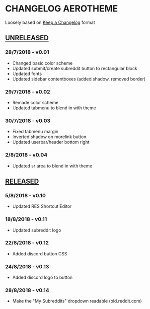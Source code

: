 # CHANGELOG AEROTHEME

Loosely based on [Keep a Changelog](https://keepachangelog.com/en/1.0.0/) format

## [UNRELEASED](https://old.reddit.com/r/CssTest111/)
### 28/7/2018 - v0.01
  - Changed basic color scheme
  - Updated submit/create subreddit button to rectangular block
  - Updated fonts
  - Updated sidebar contentboxes (added shadow, removed border)
### 29/7/2018 - v0.02
  - Remade color scheme
  - Updated tabmenu to blend in with theme
### 30/7/2018 - v0.03
  - Fixed tabmenu margin
  - Inverted shadow on morelink button
  - Updated userbar/header bottom right
### 2/8/2018 - v0.04
  - Updated sr area to blend in with theme
## [RELEASED](https://old.reddit.com/r/globaltalk)
### 5/8/2018 - v0.10
  - Updated RES Shortcut Editor
### 18/8/2018 - v0.11
  - Updated subreddit logo
### 22/8/2018 - v0.12
  - Added discord button CSS
### 24/8/2018 - v0.13
  - Added discord logo to button
### 28/8/2018 - v0.14
  - Make the "My Subreddits" dropdown readable (old.reddit.com)